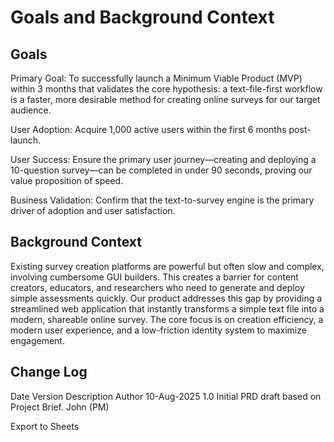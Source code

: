 # Goals and Background Context

## Goals
Primary Goal: To successfully launch a Minimum Viable Product (MVP) within 3 months that validates the core hypothesis: a text-file-first workflow is a faster, more desirable method for creating online surveys for our target audience.

User Adoption: Acquire 1,000 active users within the first 6 months post-launch.

User Success: Ensure the primary user journey—creating and deploying a 10-question survey—can be completed in under 90 seconds, proving our value proposition of speed.

Business Validation: Confirm that the text-to-survey engine is the primary driver of adoption and user satisfaction.

## Background Context
Existing survey creation platforms are powerful but often slow and complex, involving cumbersome GUI builders. This creates a barrier for content creators, educators, and researchers who need to generate and deploy simple assessments quickly. Our product addresses this gap by providing a streamlined web application that instantly transforms a simple text file into a modern, shareable online survey. The core focus is on creation efficiency, a modern user experience, and a low-friction identity system to maximize engagement.

## Change Log
Date	Version	Description	Author
10-Aug-2025	1.0	Initial PRD draft based on Project Brief.	John (PM)

Export to Sheets